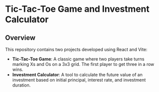 # Tic-Tac-Toe Game and Investment Calculator

## Overview

This repository contains two projects developed using React and Vite:
- **Tic-Tac-Toe Game**: A classic game where two players take turns marking Xs and Os on a 3x3 grid. The first player to get three in a row wins.
- **Investment Calculator**: A tool to calculate the future value of an investment based on initial principal, interest rate, and investment duration.
